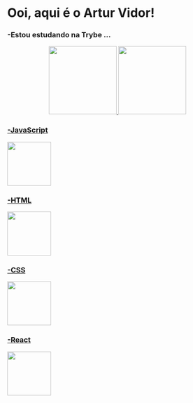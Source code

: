 <h1>Ooi, aqui é o Artur Vidor!</h1>

<h3>-Estou estudando na Trybe ...</h3>

<div align="center">
<a href="https://github.com/vidorartur">
<img height="155em" src="https://github-readme-stats.vercel.app/api?username=vidorartur&theme=dark&show_icons=true"/>
<img height="155em" src="https://github-readme-stats.vercel.app/api/top-langs/?username=vidorartur&layout=compact&langs_count=7&theme=dark"/>
</div>
  

<h3>-JavaScript</h3>
<img height="100em" src="https://www.pikpng.com/pngl/b/382-3820251_understand-javascripts-this-keyword-in-depth-from-javascript.png" />


<h3>-HTML</h3>
<img height="100em" src="https://upload.wikimedia.org/wikipedia/commons/thumb/6/61/HTML5_logo_and_wordmark.svg/2048px-HTML5_logo_and_wordmark.svg.png" />

<h3>-CSS</h3>
<img height="100em" src="https://logospng.org/download/css-3/logo-css-3-2048.png" />

<h3>-React</h3>
<img height="100em" src="https://user-images.githubusercontent.com/90942386/187542014-c4f6c276-802e-4bd8-93c8-2d679a21f348.png" />



